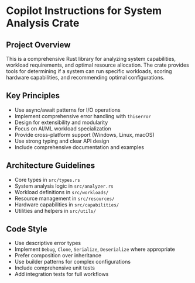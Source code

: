# Copilot Instructions for System Analysis Crate

<!-- Use this file to provide workspace-specific custom instructions to Copilot. For more details, visit https://code.visualstudio.com/docs/copilot/copilot-customization#_use-a-githubcopilotinstructionsmd-file -->

## Project Overview
This is a comprehensive Rust library for analyzing system capabilities, workload requirements, and optimal resource allocation. The crate provides tools for determining if a system can run specific workloads, scoring hardware capabilities, and recommending optimal configurations.

## Key Principles
- Use async/await patterns for I/O operations
- Implement comprehensive error handling with `thiserror`
- Design for extensibility and modularity
- Focus on AI/ML workload specialization
- Provide cross-platform support (Windows, Linux, macOS)
- Use strong typing and clear API design
- Include comprehensive documentation and examples

## Architecture Guidelines
- Core types in `src/types.rs`
- System analysis logic in `src/analyzer.rs`
- Workload definitions in `src/workloads/`
- Resource management in `src/resources/`
- Hardware capabilities in `src/capabilities/`
- Utilities and helpers in `src/utils/`

## Code Style
- Use descriptive error types
- Implement `Debug`, `Clone`, `Serialize`, `Deserialize` where appropriate
- Prefer composition over inheritance
- Use builder patterns for complex configurations
- Include comprehensive unit tests
- Add integration tests for full workflows
